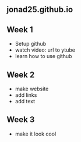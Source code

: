 ## jonad25.github.io

## Week 1
- Setup github
- watch video: url to ytube 
- learn how to use github

## Week 2
- make website
- add links
- add text

## Week 3
- make it look cool
